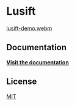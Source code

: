 # Lusift

[lusift-demo.webm](https://user-images.githubusercontent.com/45526441/184483668-1ce8cd4a-8cc0-41db-8e65-67ece71444c3.webm)

## Documentation

**[Visit the documentation](https://lusift.vercel.app)**

## License

[MIT](https://github.com/lusift/lusift/blob/main/LICENSE "MIT")
